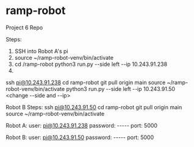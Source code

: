 # ramp-robot
Project 6 Repo

Steps:

1. SSH into Robot A's pi
2. source ~/ramp-robot-venv/bin/activate
3. cd /ramp-robot
python3 run.py --side left --ip 10.243.91.238
5. 

ssh pi@10.243.91.238
cd ramp-robot
git pull origin main
source ~/ramp-robot-venv/bin/activate
python3 run.py --side left --ip 10.243.91.50  <change --side and  --ip>


Robot B Steps:
ssh pi@10.243.91.50
cd ramp-robot
git pull origin main
source ~/ramp-robot-venv/bin/activate


Robot A:
    user:   pi@10.243.91.238
    password: -----
    port:   5000

Robot B:
    user:   pi@10.243.91.50
    password: -----
    port:   5000
